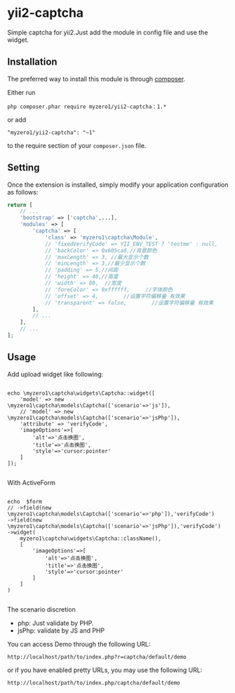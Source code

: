 yii2-captcha
========================

Simple captcha for yii2.Just add the module in config file and use the widget.


Installation
------------

The preferred way to install this module is through [composer](http://getcomposer.org/download/).

Either run

```
php composer.phar require myzero1/yii2-captcha：1.*
```

or add

```
"myzero1/yii2-captcha": "~1"
```

to the require section of your `composer.json` file.



Setting
-----

Once the extension is installed, simply modify your application configuration as follows:

```php
return [
	// ...
    'bootstrap' => ['captcha',...],
    'modules' => [
        'captcha' => [
            'class' => 'myzero1\captcha\Module',
            // 'fixedVerifyCode' => YII_ENV_TEST ? 'testme' : null,
            // 'backColor' => 0x605ca8,//背景颜色
            // 'maxLength' => 3, //最大显示个数
            // 'minLength' => 3,//最少显示个数
            // 'padding' => 5,//间距
            // 'height' => 40,//高度
            // 'width' => 80,  //宽度
            // 'foreColor' => 0xffffff,     //字体颜色
            // 'offset' => 4,        //设置字符偏移量 有效果
            // 'transparent' => false,        //设置字符偏移量 有效果
        ],
        // ...
    ],
    // ...
];
```


Usage
-----

Add upload widget like following:

```

echo \myzero1\captcha\widgets\Captcha::widget([
    'model' => new \myzero1\captcha\models\Captcha(['scenario'=>'js']),
    // 'model' => new \myzero1\captcha\models\Captcha(['scenario'=>'jsPhp']),
    'attribute' => 'verifyCode',
    'imageOptions'=>[
        'alt'=>'点击换图',
        'title'=>'点击换图',
        'style'=>'cursor:pointer'
    ]
]);


```

With ActiveForm

```

echo  $form
// ->field(new \myzero1\captcha\models\Captcha(['scenario'=>'php']),'verifyCode')
->field(new \myzero1\captcha\models\Captcha(['scenario'=>'jsPhp']),'verifyCode')
->widget(
    myzero1\captcha\widgets\Captcha::className(),
    [
        'imageOptions'=>[
            'alt'=>'点击换图',
            'title'=>'点击换图',
            'style'=>'cursor:pointer'
        ]
    ]
)


```

The scenario discretion
- php: Just validate by PHP.
- jsPhp: validate by JS and PHP

You can access Demo through the following URL:

```
http://localhost/path/to/index.php?r=captcha/default/demo
```

or if you have enabled pretty URLs, you may use the following URL:

```
http://localhost/path/to/index.php/captcha/default/demo
```
